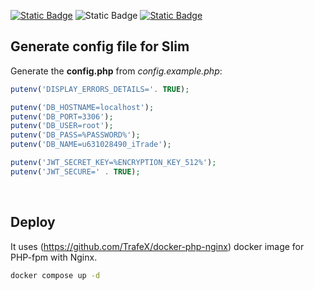 [![Static Badge](https://img.shields.io/badge/licence-MIT-brightgreen)](https://github.com/lfsc09/itrade-api/blob/main/LICENSE)
![Static Badge](https://img.shields.io/badge/docker--compose-3.8-blue)
[![Static Badge](https://img.shields.io/badge/trafex/php--nginx-latest-blue)](https://github.com/TrafeX/docker-php-nginx)

## Generate config file for Slim

Generate the **config.php** from _config.example.php_:

```php
putenv('DISPLAY_ERRORS_DETAILS='. TRUE);

putenv('DB_HOSTNAME=localhost');
putenv('DB_PORT=3306');
putenv('DB_USER=root');
putenv('DB_PASS=%PASSWORD%');
putenv('DB_NAME=u631028490_iTrade');

putenv('JWT_SECRET_KEY=%ENCRYPTION_KEY_512%');
putenv('JWT_SECURE=' . TRUE);
```

</br>

## Deploy

It uses (https://github.com/TrafeX/docker-php-nginx) docker image for PHP-fpm with Nginx.

```bash
docker compose up -d
```
